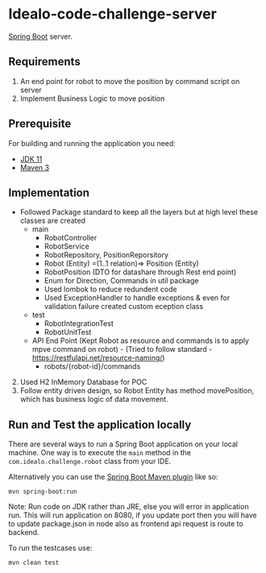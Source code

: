 # Idealo-code-challenge-server

[Spring Boot](http://projects.spring.io/spring-boot/) server.

## Requirements
1. An end point for robot to move the position by command script on server
2. Implement Business Logic to move position

## Prerequisite
For building and running the application you need:

- [JDK 11](http://www.oracle.com/technetwork/java/javase/downloads/)
- [Maven 3](https://maven.apache.org)
    
## Implementation
- Followed Package standard to keep all the layers but at high level these classes are created
    - main
        - RobotController
        - RobotService
        - RobotRepository, PositionReporsitory
        - Robot (Entity) =(1..1 relation)=> Position (Entity)
        - RobotPosition (DTO for datashare through Rest end point)
        - Enum for Direction, Commands in util package
        - Used lombok to reduce redundent code
        - Used ExceptionHandler to handle exceptions & even for validation failure created custom eception class 
    - test
        - RobotIntegrationTest
        - RobotUnitTest
    - API End Point (Kept Robot as resource and commands is to apply mpve command on robot) - (Tried to follow standard - https://restfulapi.net/resource-naming/)
        - robots/{robot-id}/commands 
2. Used H2 InMemory Database for POC
3. Follow entity driven design, so Robot Entity has method movePosition, which has business logic of data movement.

## Run and Test the application locally
There are several ways to run a Spring Boot application on your local machine. One way is to execute the `main` method in the `com.idealo.challenge.robot` class from your IDE.

Alternatively you can use the [Spring Boot Maven plugin](https://docs.spring.io/spring-boot/docs/current/reference/html/build-tool-plugins-maven-plugin.html) like so:

```shell
mvn spring-boot:run
```

Note: Run code on JDK rather than JRE, else you will error in application run.
This will run application on 8080, if you update port then you will have to update package.json in node also as frontend api request is route to backend.

To run the testcases use:
```shell
mvn clean test
```
